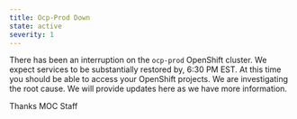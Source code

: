 ```yaml
---
title: Ocp-Prod Down
state: active
severity: 1
---
```


There has been an interruption on the `ocp-prod` OpenShift cluster.
We expect services to be substantially restored by, 6:30 PM EST. At
this time you should be able to access your OpenShift projects. We are
investigating the root cause. We will provide updates here as we have
more information.

Thanks
MOC Staff
